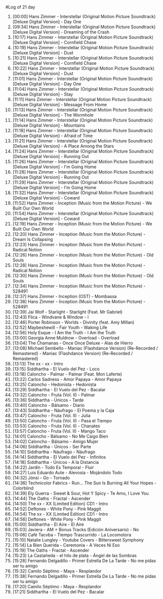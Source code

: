 #Log of 21 day

1. [00:00] Hans Zimmer - Interstellar (Original Motion Picture Soundtrack) [Deluxe Digital Version] - Day One
1. [09:34] Hans Zimmer - Interstellar (Original Motion Picture Soundtrack) [Deluxe Digital Version] - Dreaming of the Crash
1. [10:17] Hans Zimmer - Interstellar (Original Motion Picture Soundtrack) [Deluxe Digital Version] - Cornfield Chase
1. [10:19] Hans Zimmer - Interstellar (Original Motion Picture Soundtrack) [Deluxe Digital Version] - Dust
1. [10:21] Hans Zimmer - Interstellar (Original Motion Picture Soundtrack) [Deluxe Digital Version] - Cornfield Chase
1. [10:22] Hans Zimmer - Interstellar (Original Motion Picture Soundtrack) [Deluxe Digital Version] - Dust
1. [11:01] Hans Zimmer - Interstellar (Original Motion Picture Soundtrack) [Deluxe Digital Version] - Day One
1. [11:04] Hans Zimmer - Interstellar (Original Motion Picture Soundtrack) [Deluxe Digital Version] - Stay
1. [11:11] Hans Zimmer - Interstellar (Original Motion Picture Soundtrack) [Deluxe Digital Version] - Message From Home
1. [11:13] Hans Zimmer - Interstellar (Original Motion Picture Soundtrack) [Deluxe Digital Version] - The Wormhole
1. [11:14] Hans Zimmer - Interstellar (Original Motion Picture Soundtrack) [Deluxe Digital Version] - Mountains
1. [11:18] Hans Zimmer - Interstellar (Original Motion Picture Soundtrack) [Deluxe Digital Version] - Afraid of Time
1. [11:21] Hans Zimmer - Interstellar (Original Motion Picture Soundtrack) [Deluxe Digital Version] - A Place Among the Stars
1. [11:24] Hans Zimmer - Interstellar (Original Motion Picture Soundtrack) [Deluxe Digital Version] - Running Out
1. [11:26] Hans Zimmer - Interstellar (Original Motion Picture Soundtrack) [Deluxe Digital Version] - I'm Going Home
1. [11:28] Hans Zimmer - Interstellar (Original Motion Picture Soundtrack) [Deluxe Digital Version] - Running Out
1. [11:29] Hans Zimmer - Interstellar (Original Motion Picture Soundtrack) [Deluxe Digital Version] - I'm Going Home
1. [11:32] Hans Zimmer - Interstellar (Original Motion Picture Soundtrack) [Deluxe Digital Version] - Coward
1. [11:52] Hans Zimmer - Inception (Music from the Motion Picture) - We Built Our Own World
1. [11:54] Hans Zimmer - Interstellar (Original Motion Picture Soundtrack) [Deluxe Digital Version] - Coward
1. [12:19] Hans Zimmer - Inception (Music from the Motion Picture) - We Built Our Own World
1. [12:20] Hans Zimmer - Inception (Music from the Motion Picture) - Dream Is Collapsing
1. [12:23] Hans Zimmer - Inception (Music from the Motion Picture) - Radical Notion
1. [12:26] Hans Zimmer - Inception (Music from the Motion Picture) - Old Souls
1. [12:28] Hans Zimmer - Inception (Music from the Motion Picture) - Radical Notion
1. [12:30] Hans Zimmer - Inception (Music from the Motion Picture) - Old Souls
1. [12:34] Hans Zimmer - Inception (Music from the Motion Picture) - 528491
1. [12:37] Hans Zimmer - Inception (OST) - Mombassa
1. [12:38] Hans Zimmer - Inception (Music from the Motion Picture) - 528491
1. [12:39] Jai Wolf - Starlight - Starlight (Feat. Mr Gabriel)
1. [12:43] Flica - Windvane & Window - l
1. [12:46] Porter Robinson - Worlds - Divinity (feat. Amy Millan)
1. [12:52] Maybeshewill - Fair Youth - Waking Life
1. [12:56] Holy Esque - I Am the Truth - I Am the Truth
1. [13:00] Georgia Anne Muldrow - Overload - Overload
1. [13:04] The Chamanas - Once Once Deluxe - Alas de Hierro
1. [13:08] Michael Sembello - Maniac (Flashdance Version) (Re-Recorded / Remastered) - Maniac (Flashdance Version) (Re-Recorded / Remastered)
1. [13:13] The xx - xx - Intro
1. [13:15] Siddhartha - El Vuelo del Pez - Loco
1. [13:18] Caloncho - Palmar - Palmar (Feat. Mon Laferte)
1. [13:22] Carlos Sadness - Amor Papaya - Amor Papaya
1. [13:25] Caloncho - Hedonista - Hedonista
1. [13:29] Siddhartha - El Vuelo del Pez - Bacalar
1. [13:32] Caloncho - Fruta (Vol. II) - Palmar
1. [13:36] Siddhartha - Únicos - Tarde
1. [13:40] Caloncho - Bálsamo - Diario
1. [13:43] Siddhartha - Náufrago - El Poema y la Caja
1. [13:47] Caloncho - Fruta (Vol. II) - Julia
1. [13:50] Caloncho - Fruta (Vol. II) - Pasa el Tiempo
1. [13:53] Caloncho - Fruta (Vol. II) - Chanates
1. [13:57] Caloncho - Fruta (Vol. II) - Mango Taco
1. [14:01] Caloncho - Bálsamo - No Me Caigo Bien
1. [14:02] Caloncho - Bálsamo - Amigo Mujer
1. [14:06] Siddhartha - Únicos - Ser Parte
1. [14:10] Siddhartha - Náufrago - Náufrago
1. [14:14] Siddhartha - El Vuelo del Pez - Infinitos
1. [14:18] Siddhartha - Únicos - A la Distancia
1. [14:22] Jardín - Todo Es Temporal - Fluir
1. [14:27] Luis Eduardo Aute - Alevosía - Mojándolo Todo
1. [14:32] Jónsi - Go - Tornado
1. [14:36] Technicolor Fabrics - Run... The Sun Is Burning All Your Hopes - Colorblind
1. [14:39] Ely Guerra - Sweet & Sour, Hot Y Spicy - Te Amo, I Love You
1. [14:44] The Oaths - Fractal - Ascender
1. [14:50] The xx - XX (Limited Edition) CD1 - Intro
1. [14:52] Deftones - White Pony - Pink Maggit
1. [14:54] The xx - XX (Limited Edition) CD1 - Intro
1. [14:56] Deftones - White Pony - Pink Maggit
1. [15:00] Siddhartha - El Aire - El Aire
1. [15:03] Javiera - AM + Bonus Tracks (Edición Aniversario) - No
1. [15:06] Café Tacvba - Tiempo Trascurrido - La Locomotora
1. [15:10] Natalie Lungley - Youtube Covers - Bittersweet Symphony
1. [15:14] La Bien Querida - Ceremonia - A Veces Ni Eso
1. [15:19] The Oaths - Fractal - Ascender
1. [15:23] La Castañeda - el hilo de plata - Ángel de las Sombras
1. [15:28] Fernando Delgadillo - Primer Estrella De La Tarde - No me pidas ser tu amigo
1. [15:32] Camilo Séptimo - Maya - Resplandor
1. [15:38] Fernando Delgadillo - Primer Estrella De La Tarde - No me pidas ser tu amigo
1. [17:20] Camilo Séptimo - Maya - Resplandor
1. [17:21] Siddhartha - El Vuelo del Pez - Bacalar
